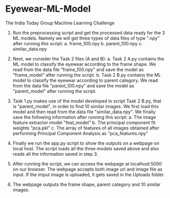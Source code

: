 # Eyewear-ML-Model
The India Today Group Machine Learning Challenge

1. Run the preprocessing script and get the processed data ready for the 3 ML models. Namely we will get three types of data files of type ".npy" after running this script:
a. frame_100.npy
b. parent_100.npy
c. similar_data.npy
  
2. Next, we consider the Task 2 files (A and B):
a. Task 2 A.py contains the ML model to classify the eyewear according to the frame shape. We read from the data file "frame_100.npy" and save the model as "frame_model" after running the script.
b. Task 2 B.py contains the ML model to classify the eyewear according to parent category. We read from the data file "parent_100.npy" and save the model as "parent_model" after running the script.

3. Task 1.py makes use of the model developed in script Task 2 B.py, that is "parent_model", in order to find 10 similar images. We first load this model and then read from the data file "similar_data.npy". We finally save the following information after running this script:
a. The image feature extractor model "feat_model"
b. The principal component fit weights "pca.pkl"
c. The array of features of all images obtained after performing Principal Component Analysis as "pca_features.npy"

5. Finally we run the app.py script to show the outputs on a webpage on local host. The script loads all the three models saved above and also reads all the information saved in step 3.  

6. After running the script, we can access the webpage at localhost:5000 on our browser. The webpage accepts both image url and image file as input. If the imput image is uploaded, it gets saved in the Uploads folder.

7. The webpage outputs the frame shape, parent category and 10 similar images.

